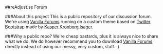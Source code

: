 ##reAdjust.se Forum

###About this project
This is a public repository of our discussion forum. We're using [Vanilla Forums](http://vanillaforums.org) running on a custom theme based on [Twitter Bootstrap](http://twitter.github.com/bootstrap/) made by [Kasper Kronborg Isager](https://github.com/kasperisager/VanillaBootstrap).

###Why a public repo?
We're cheap bastards, plus it is always nice to share what we do. We do however recommend you to download [Vanilla Forums](http://vanillaforums.org) directly instead of using our messy, very custom, stuff. :)
